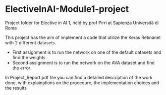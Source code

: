 # ElectiveInAI-Module1-project
Project folder for Elective in AI 1, held by prof Pirri at Sapienza Università di Roma

This project has the aim of implement a code that utilize the Keras Retinanet with 2 different datasets. 
- First assignment is to run the network on one of the default datasets and find the weights
- Second assignment is to run the network on the AVA dataset and find the error

In Project_Report.pdf file you can find a detailed description of the work done, with explainations on the procedure, the implementation choices and the results 

